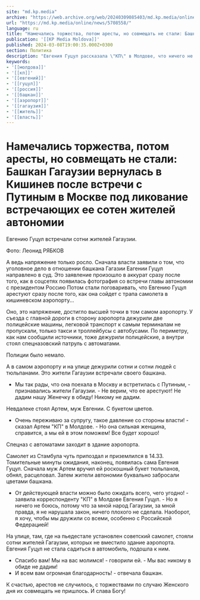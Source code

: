 ```yaml
---
site: "md.kp.media"
archive: "https://web.archive.org/web/20240309085403/md.kp.media/online/news/5708558/"
url: "https://md.kp.media/online/news/5708558/"
language: ru
title: "Намечались торжества, потом аресты, но совмещать не стали: Башкан Гагаузии вернулась в Кишинев после встречи с Путиным в Москве под ликование встречающих ее сотен жителей автономии"
publication: '[[KP Media Moldova]]'
published: 2024-03-08T19:00:35.000Z+0300
section: Политика
description: "Евгения Гуцул рассказала \"КП\" в Молдове, что ничего не боится, потому что за ней народ Гагаузии и правда"
keywords:
- '[[молдова]]'
- '[[кп]]'
- '[[евгений]]'
- '[[гуцул]]'
- '[[россия]]'
- '[[башкан]]'
- '[[аэропорт]]'
- '[[гагаузия]]'
- '[[житель]]'
- '[[власть]]'
---
```


# Намечались торжества, потом аресты, но совмещать не стали: Башкан Гагаузии вернулась в Кишинев после встречи с Путиным в Москве под ликование встречающих ее сотен жителей автономии

Евгению Гуцул встречали сотни жителей Гагаузии.

Фото: Леонид РЯБКОВ

А ведь напряжение только росло. Сначала власти заявили о том, что уголовное дело в отношении башкана Гагазии Еагении Гуцул направлено в суд. Это заявление произошло в аккурат сразу после того, как в соцсетях появилась фотография со встречи главы автономии с президентом Россию Потом стали поговаривать, что Евгению Гуцул арестуют сразу после того, как она сойдет с трапа самолета в кишиневском аэропорту...

Оно, это напряжение, достигло высшей точки в том самом аэропорту. У съезда с главной дороги в сторону аэропорта дежурили две полицейские машины, легковой транспорт к самым терминалам не пропускали, только такси и троллейбусы с автобусами. По периметру, как нам сообщили источники, тоже дежурили полицейские, а внутри стоял спецназовский патруль с автоматами.

Полиции было немало.

А в самом аэропорту и на улице дежурили сотни и сотни людей с тюльпанами. Это жители Гагаузии встречали своего башкана.

- Мы так рады, что она поехала в Москву и встретилась с Путиным, - признавались жители Гагаузии. - Не верим, что ее арестуют! Не дадим нашу Женечку в обиду! Никому не дадим.

Невдалеке стоял Артем, муж Евгении. С букетом цветов.

- Очень переживаю за супругу, такое давление со стороны власти! - сказал Артем "КП" в Молдове. - Но она сильная женщина, справится, а мы ей в этом поможем! Все будет хорошо!

Спецназ с автоматами заходит в здание аэропорта.

Самолет из Стамбула чуть припоздал и приземлился в 14.33. Томительные минуты ожидания, наконец, появилась сама Евгения Гуцул. Сначала муж Артем вручил ей роскошный букет тюльпанов, обнял, расцеловал. Затем жители автономии буквально забросали цветами башкана.

- От действующей власти можно было ожидать всего, чего угодно! - заявила корреспонденту "КП" в Молдове Евгения Гуцул. - Но я ничего не боюсь, потому что за мной народ Гагаузии, за мной правда, я не нарушала закон, ничего плохого не сделала. Наоборот, я хочу, чтобы мы дружили со всеми, особенно с Российской Федерацией!

На улице, там, где на пьедестале установлен советский самолет, стояли сотни жителей Гагаузии, которых не вместило здание аэропорта. Евгения Гуцул не стала садиться в автомобиль, подошла к ним.

- Спасибо вам! Мы на вас молимся! - говорили ей. - Мы вас никому в обиде не дадим!
- И всем вам огромная благодарность! - отвечала башкан.

К счастью, арестов не случилось, с торжествами по случаю Женского дня их совмещать не пришлось. И слава Богу!